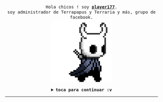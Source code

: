<p align="center">
  <br>
  <samp>
    Hola chicos ! soy <b><a rel="nofollow noopener noreferrer" target="_blank" href="https://github.com/Player177-YT">player177</a></b>.
    <br>soy administrador de Terrapapus y Terraria y más, grupo de facebook.<br>

</samp>

  <img src="https://raw.githubusercontent.com/TanZng/TanZng/master/assets/hollor_knight3.gif" width="200"/>

</p>


<details align="center">

<summary> <b> <samp> toca para continuar :v </samp></b></summary>
<samp>
 <b><h2 style="color: #fc6203">SIGUEME &nbsp;EN MIS REDES!</h2> </b>

  &nbsp; 
  &nbsp;
  <a rel="nofollow noopener noreferrer" target="_blank" href="https://youtube.com/@estimadojugador177?si=h9CYZjfbDNkKxNqw">
  <img src="https://raw.githubusercontent.com/TanZng/TanZng/master/assets/youtube.png" width="40px" alt="YouTube"></a>


</samp>
</details>

----